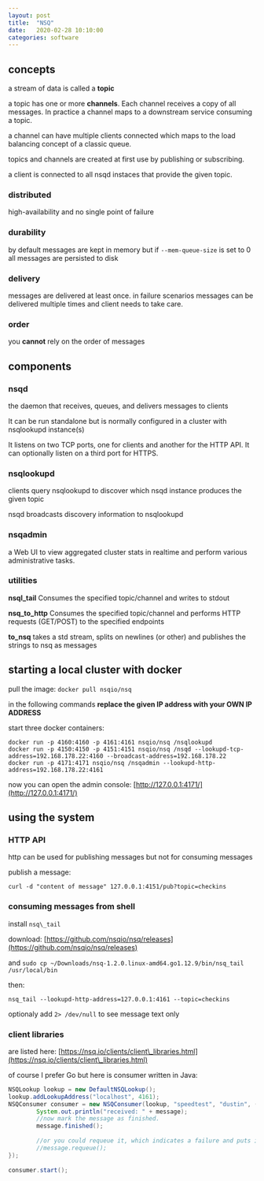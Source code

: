 ```yaml
---
layout: post
title:  "NSQ"
date:   2020-02-28 10:10:00
categories: software
---
```


## concepts

a stream of data is called a **topic**

a topic has one or more **channels**. Each channel receives a copy of all messages. In practice a channel maps to a downstream service consuming a topic.

a channel can have multiple clients connected which maps to the load balancing concept of a classic queue.

topics and channels are created at first use by publishing or subscribing.

a client is connected to all nsqd instaces that provide the given topic.

### distributed

high-availability and no single point of failure

### durability

by default messages are kept in memory but if `--mem-queue-size` is set to 0 all messages are persisted to disk

### delivery

messages are delivered at least once. in failure scenarios messages can be delivered multiple times and client needs to take care.

### order

you **cannot** rely on the order of messages


## components

### nsqd

the daemon that receives, queues, and delivers messages to clients

It can be run standalone but is normally configured in a cluster with nsqlookupd instance(s)

It listens on two TCP ports, one for clients and another for the HTTP API. It can optionally listen on a third port for HTTPS.

### nsqlookupd

clients query nsqlookupd to discover which nsqd instance produces the given topic

nsqd broadcasts discovery information to nsqlookupd

### nsqadmin

a Web UI to view aggregated cluster stats in realtime and perform various administrative tasks.

### utilities

**nsql\_tail** Consumes the specified topic/channel and writes to stdout

**nsq\_to\_http** Consumes the specified topic/channel and performs HTTP requests (GET/POST) to the specified endpoints

**to\_nsq** takes a std stream, splits on newlines (or other) and publishes the strings to nsq as messages


## starting a local cluster with docker

pull the image: `docker pull nsqio/nsq`

in the following commands **replace the given IP address with your OWN IP ADDRESS**

start three docker containers:

```
docker run -p 4160:4160 -p 4161:4161 nsqio/nsq /nsqlookupd
docker run -p 4150:4150 -p 4151:4151 nsqio/nsq /nsqd --lookupd-tcp-address=192.168.178.22:4160 --broadcast-address=192.168.178.22
docker run -p 4171:4171 nsqio/nsq /nsqadmin --lookupd-http-address=192.168.178.22:4161
```

now you can open the admin console: [http://127.0.0.1:4171/](http://127.0.0.1:4171/)

## using the system

### HTTP API

http can be used for publishing messages but not for consuming messages

publish a message:

```
curl -d "content of message" 127.0.0.1:4151/pub?topic=checkins
```

### consuming messages from shell

install `nsq\_tail` 

download: [https://github.com/nsqio/nsq/releases](https://github.com/nsqio/nsq/releases)

and `sudo cp ~/Downloads/nsq-1.2.0.linux-amd64.go1.12.9/bin/nsq_tail /usr/local/bin`

then:

```
nsq_tail --lookupd-http-address=127.0.0.1:4161 --topic=checkins
```

optionaly add `2> /dev/null` to see message text only

### client libraries

are listed here: [https://nsq.io/clients/client\_libraries.html](https://nsq.io/clients/client\_libraries.html)

of course I prefer Go but here is consumer written in Java:

```java
NSQLookup lookup = new DefaultNSQLookup();
lookup.addLookupAddress("localhost", 4161);
NSQConsumer consumer = new NSQConsumer(lookup, "speedtest", "dustin", (message) -> {
        System.out.println("received: " + message);            
        //now mark the message as finished.
        message.finished();
        
        //or you could requeue it, which indicates a failure and puts it back on the queue.
        //message.requeue();
});
        
consumer.start();
```
